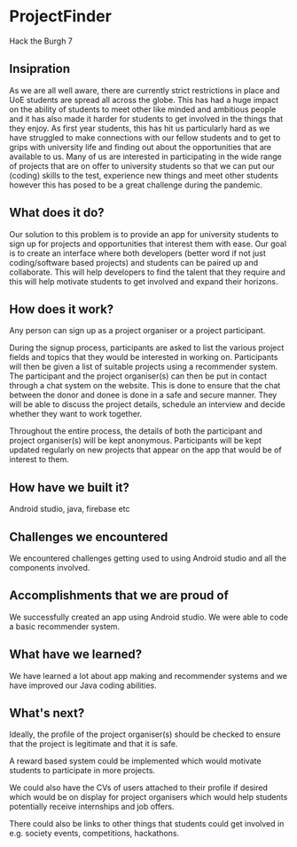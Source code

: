 # ProjectFinder
Hack the Burgh 7

## Insipration
As we are all well aware, there are currently strict restrictions in place and UoE students are spread all across the globe. This has had a huge impact on the ability of students to meet other like minded and ambitious people and it has also made it harder for students to get involved in the things that they enjoy. As first year students, this has hit us particularly hard as we have struggled to make connections with our fellow students and to get to grips with university life and finding out about the opportunities that are available to us. Many of us are interested in participating in the wide range of projects that are on offer to university students so that we can put our (coding) skills to the test, experience new things and meet other students however this has posed to be a great challenge during the pandemic. 

## What does it do?
Our solution to this problem is to provide an app for university students to sign up for projects and opportunities that interest them with ease. Our goal is to create an interface where both developers (better word if not just coding/software based projects) and students can be paired up and collaborate. This will help developers to find the talent that they require and this will help motivate students to get involved and expand their horizons.

## How does it work?
Any person can sign up as a project organiser or a project participant.

During the signup process, participants are asked to list the various project fields and topics that they would be interested in working on. Participants will then be given a list of suitable projects using a recommender system. The participant and the project organiser(s) can then be put in contact through a chat system on the website. This is done to ensure that the chat between the donor and donee is done in a safe and secure manner. They will be able to discuss the project details, schedule an interview and decide whether they want to work together.

Throughout the entire process, the details of both the participant and project organiser(s) will be kept anonymous.
Participants will be kept updated regularly on new projects that appear on the app that would be of interest to them. 

## How have we built it?
Android studio, java, firebase etc 

## Challenges we encountered
We encountered challenges getting used to using Android studio and all the components involved.

## Accomplishments that we are proud of
We successfully created an app using Android studio.
We were able to code a basic recommender system.

## What have we learned?
We have learned a lot about app making and recommender systems and we have improved our Java coding abilities.

## What's next?
Ideally, the profile of the project organiser(s) should be checked to ensure that the project is legitimate and that it is safe.

A reward based system could be implemented which would motivate students to participate in more projects.

We could also have the CVs of users attached to their profile  if desired which would be on display for project organisers which would help students potentially receive  internships and job offers.

There could also be links to other things that students could get involved in e.g. society events, competitions, hackathons.

  
  


